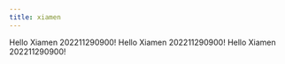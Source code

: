 ```yaml
---
title: xiamen
---
```

Hello Xiamen 202211290900!
Hello Xiamen 202211290900!
Hello Xiamen 202211290900!